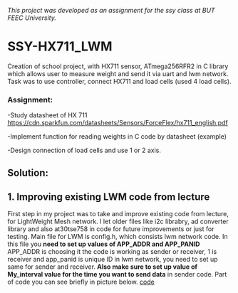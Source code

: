 *This project was developed as an assignment for the ssy class at BUT FEEC University.*

# SSY-HX711_LWM

Creation of school project, with HX711 sensor, ATmega256RFR2 in C library which allows user to measure weight and send it via uart and lwm network. Task was to use controller, connect HX711 and load cells (used 4 load cells).

### Assignment:

-Study datasheet of HX 711 https://cdn.sparkfun.com/datasheets/Sensors/ForceFlex/hx711_english.pdf

-Implement function for reading weights in C code by datasheet (example)

-Design connection of load cells and use 1 or 2 axis. 

## Solution:

## 1. Improving existing LWM code from lecture
First step in my project was to take and improve existing code from lecture, for LightWeight Mesh network. I let older files like i2c librabry, ad converter library and also at30tse758 in code for future improvements or just for testing. Main file for LWM is config.h, which consists lwm network code. In this file you **need to set up values of APP_ADDR and APP_PANID** APP_ADDR is choosing it the code is working as sender or receiver, 1 is receiver and app_panid is unique ID in lwm network, you need to set up same for sender and receiver. **Also make sure to set up value of My_interval value for the time you want to send data** in sender code. 
Part of code you can see briefly in picture below.
[code](Images/1.png)
